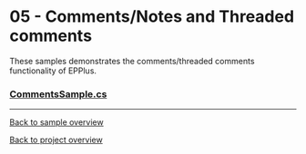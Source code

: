 ﻿# 05 - Comments/Notes and Threaded comments
These samples demonstrates the comments/threaded comments functionality of EPPlus.

### [CommentsSample.cs](CommentsSample.cs)

---
[Back to sample overview](..%2FReadme.md)

[Back to project overview](..%2F..%2FReadme.md)